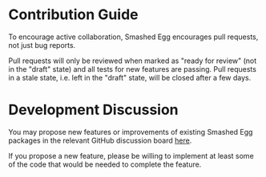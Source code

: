 # Contribution Guide

To encourage active collaboration, Smashed Egg encourages pull requests, not just bug reports.

Pull requests will only be reviewed when marked as "ready for review" (not in the "draft" state) and all tests for new features are passing.
Pull requests in a stale state, i.e. left in the "draft" state, will be closed after a few days.


# Development Discussion

You may propose new features or improvements of existing Smashed Egg packages in the relevant GitHub discussion board [here](https://github.com/smashed-egg/laravel-auth-route-bindings/discussions). 

If you propose a new feature, please be willing to implement at least some of the code that would be needed to complete the feature.
